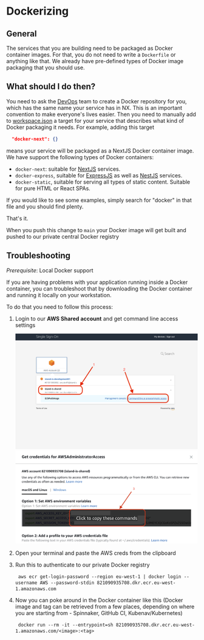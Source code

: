 # Dockerizing

## General

The services that you are building need to be packaged as Docker container images. For that, you do not need to write a `Dockerfile` or anything like that. We already have pre-defined types of Docker image packaging that you should use.

## What should I do then?

You need to ask the [DevOps](technical-overview/devops/personas.md#devops) team to create a Docker repository for you, which has the same name your service has in NX. This is an important convention to make everyone's lives easier. Then you need to manually add to [workspace.json](https://github.com/island-is/island.is/blob/main/workspace.json) a target for your service that describes what kind of Docker packaging it needs. For example, adding this target

```json
  "docker-next": {}
```

means your service will be packaged as a NextJS Docker container image. We have support the following types of Docker containers:

- `docker-next`: suitable for [NextJS](https://nextjs.org/) services.
- `docker-express`, suitable for [ExpressJS](https://expressjs.com) as well as [NestJS](https://nestjs.com) services.
- `docker-static`, suitable for serving all types of static content. Suitable for pure HTML or React SPAs.

If you would like to see some examples, simply search for "docker" in that file and you should find plenty.

That's it.

When you push this change to `main` your Docker image will get built and pushed to our private central Docker registry

## Troubleshooting

_Prerequisite_: Local Docker support

If you are having problems with your application running inside a Docker container, you can troubleshoot that by downloading the Docker container and running it locally on your workstation.

To do that you need to follow this process:

1. Login to our **AWS Shared account** and get command line access settings

   ![Login](./assets/aws-login.png)
   ![Env copy](./assets/aws-env-setup.png)

2. Open your terminal and paste the AWS creds from the clipboard
3. Run this to authenticate to our private Docker registry

   ```text
    aws ecr get-login-password --region eu-west-1 | docker login --username AWS --password-stdin 821090935708.dkr.ecr.eu-west-1.amazonaws.com
   ```

4. Now you can poke around in the Docker container like this (Docker image and tag can be retrieved from a few places, depending on where you are starting from - Spinnaker, GitHub CI, Kubenav/Kubernetes)

   ```text
    docker run --rm -it --entrypoint=sh 821090935708.dkr.ecr.eu-west-1.amazonaws.com/<image>:<tag>
   ```
